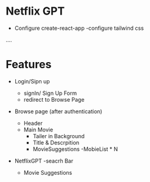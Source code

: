 # Netflix GPT
- Configure create-react-app
-configure tailwind css


....
# Features

- Login/Sipn up 
   - signIn/ Sign Up Form
   - redirect to Browse Page


- Browse page (after authentication)
     - Header 
     - Main Movie 
         - Tailer in Background
         - Title & Descrpition 
         - MovieSuggestions
             -MobieList * N

- NetflixGPT
     -seacrh Bar
     - Movie Suggestions